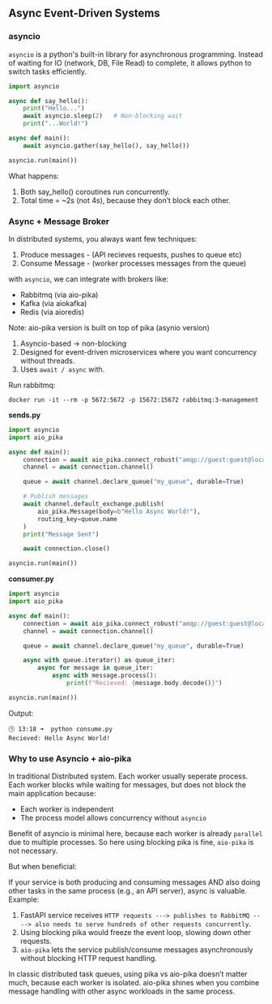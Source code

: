 ## Async Event-Driven Systems

### asyncio
`asyncio` is a python's built-in library for asynchronous programming.
Instead of waiting for IO (network, DB, File Read) to complete, it allows python to switch
tasks efficiently.

```python
import asyncio

async def say_hello():
    print("Hello...")
    await asyncio.sleep(2)   # Non-blocking wait
    print("...World!")

async def main():
    await asyncio.gather(say_hello(), say_hello())

asyncio.run(main())
```
What happens:

1. Both say_hello() coroutines run concurrently.
2. Total time = ~2s (not 4s), because they don’t block each other.

### Async + Message Broker
In distributed systems, you always want few techniques:
1. Produce messages - (API recieves requests, pushes to queue etc)
2. Consume Message - (worker processes messages from the queue)

with `asyncio`, we can integrate with brokers like:
- Rabbitmq (via aio-pika)
- Kafka (via aiokafka)
- Redis (via aioredis)

Note: aio-pika version is built on top of pika (asynio version)

1. Asyncio-based → non-blocking
2. Designed for event-driven microservices where you want concurrency without threads.
3. Uses `await / async` with.

Run rabbitmq:
```shell
docker run -it --rm -p 5672:5672 -p 15672:15672 rabbitmq:3-management
```

**sends.py**
```python
import asyncio
import aio_pika

async def main():
    connection = await aio_pika.connect_robust("amqp://guest:guest@localhost/")
    channel = await connection.channel()

    queue = await channel.declare_queue("my_queue", durable=True)

    # Publish messages
    await channel.default_exchange.publish(
        aio_pika.Message(body=b"Hello Async World!"),
        routing_key=queue.name
    )
    print("Message Sent")

    await connection.close()

asyncio.run(main())
```

**consumer.py**
```python
import asyncio
import aio_pika

async def main():
    connection = await aio_pika.connect_robust("amqp://guest:guest@localhost/")
    channel = await connection.channel()

    queue = await channel.declare_queue("my_queue", durable=True)

    async with queue.iterator() as queue_iter:
        async for message in queue_iter:
            async with message.process():
                print(f"Recieved: {message.body.decode()}")

asyncio.run(main())
```

Output:
```
🕒 13:18 ➜  python consume.py 
Recieved: Hello Async World!
```

### Why to use Asyncio + aio-pika
In traditional Distributed system. Each worker usually seperate process.
Each worker blocks while waiting for messages, but does not block the main
application because:
- Each worker is independent
- The process model allows concurrency without `asyncio`

Benefit of asyncio is minimal here, because each worker is already `parallel` due to multiple 
processes.
So here using blocking pika is fine, `aio-pika` is not necessary.

But when beneficial:

If your service is both producing and consuming messages AND also doing other tasks in the same process (e.g., an API server), async is valuable.
Example:
1. FastAPI service receives `HTTP requests ---> publishes to RabbitMQ ----> also needs to serve hundreds of other requests concurrently`.
2. Using blocking pika would freeze the event loop, slowing down other requests.
3. `aio-pika` lets the service publish/consume messages asynchronously without blocking HTTP request handling.

In classic distributed task queues, using pika vs aio-pika doesn’t matter much, because each worker is isolated.
aio-pika shines when you combine message handling with other async workloads in the same process.
